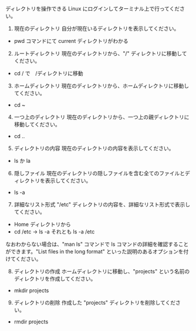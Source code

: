 ディレクトリを操作できる
Linux にログインしてターミナル上で行ってください。

1. 現在のディレクトリ
   自分が現在いるディレクトリを表示してください。

- pwd コマンドにて current ディレクトリがわかる

2. ルートディレクトリ
   現在のディレクトリから、"/" ディレクトリに移動してください。

- cd / で　/ディレクトリに移動

3. ホームディレクトリ
   現在のディレクトリから、ホームディレクトリに移動してください。

- cd ~

4. 一つ上のディレクトリ
   現在のディレクトリから、一つ上の親ディレクトリに移動してください。

- cd ..

5. ディレクトリの内容
   現在のディレクトリの内容を表示してください。

- ls か la

6. 隠しファイル
   現在のディレクトリの隠しファイルを含む全てのファイルとディレクトリを表示してください。

- ls -a

7. 詳細なリスト形式
   "/etc" ディレクトリの内容を、詳細なリスト形式で表示してください。

- Home ディレクトリから
- cd /etc → ls -a それとも ls -a /etc

なおわからない場合は、"man ls" コマンドで ls コマンドの詳細を確認することができます。"List files in the long format" といった説明のあるオプションを付けてください。

8. ディレクトリの作成
   ホームディレクトリに移動し、"projects" という名前のディレクトリを作成してください。

- mkdir projects

9. ディレクトリの削除
   作成した "projects" ディレクトリを削除してください。

- rmdir projects
